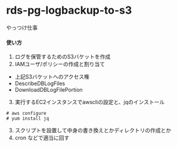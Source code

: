 # rds-pg-logbackup-to-s3

やっつけ仕事

#### 使い方

1. ログを保管するためのS3バケットを作成
2. IAMユーザ/ポリシーの作成と割り当て
  - 上記S3バケットへのアクセス権
  - DescribeDBLogFiles
  - DownloadDBLogFilePortion
3. 実行するEC2インスタンスでawscliの設定と、jqのインストール  
  ```shell-session
  # aws configure
  # yum install jq
  ```
3. スクリプトを設置して中身の書き換えとかディレクトリの作成とか
4. cron などで適当に回す
